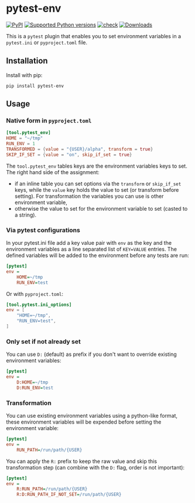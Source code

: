 # pytest-env

[![PyPI](https://img.shields.io/pypi/v/pytest-env?style=flat-square)](https://pypi.org/project/pytest-env/)
[![Supported Python
versions](https://img.shields.io/pypi/pyversions/pytest-env.svg)](https://pypi.org/project/pytest-env/)
[![check](https://github.com/pytest-dev/pytest-env/actions/workflows/check.yaml/badge.svg)](https://github.com/pytest-dev/pytest-env/actions/workflows/check.yaml)
[![Downloads](https://static.pepy.tech/badge/pytest-env/month)](https://pepy.tech/project/pytest-env)

This is a `pytest` plugin that enables you to set environment variables in a `pytest.ini` or `pyproject.toml` file.

## Installation

Install with pip:

```shell
pip install pytest-env
```

## Usage

### Native form in `pyproject.toml`

```toml
[tool.pytest_env]
HOME = "~/tmp"
RUN_ENV = 1
TRANSFORMED = {value = "{USER}/alpha", transform = true}
SKIP_IF_SET = {value = "on", skip_if_set = true}
```

The `tool.pytest_env` tables keys are the environment variables keys to set. The right hand side of the assignment:

- if an inline table you can set options via the `transform` or `skip_if_set` keys, while the `value` key holds the
  value to set (or transform before setting). For transformation the variables you can use is other environment
  variable,
- otherwise the value to set for the environment variable to set (casted to a string).

### Via pytest configurations

In your pytest.ini file add a key value pair with `env` as the key and the environment variables as a line separated
list of `KEY=VALUE` entries. The defined variables will be added to the environment before any tests are run:

```ini
[pytest]
env =
    HOME=~/tmp
    RUN_ENV=test
```

Or with `pyproject.toml`:

```toml
[tool.pytest.ini_options]
env = [
    "HOME=~/tmp",
    "RUN_ENV=test",
]
```

### Only set if not already set

You can use `D:` (default) as prefix if you don't want to override existing environment variables:

```ini
[pytest]
env =
    D:HOME=~/tmp
    D:RUN_ENV=test
```

### Transformation

You can use existing environment variables using a python-like format, these environment variables will be expended
before setting the environment variable:

```ini
[pytest]
env =
    RUN_PATH=/run/path/{USER}
```

You can apply the `R:` prefix to keep the raw value and skip this transformation step (can combine with the `D:` flag,
order is not important):

```ini
[pytest]
env =
    R:RUN_PATH=/run/path/{USER}
    R:D:RUN_PATH_IF_NOT_SET=/run/path/{USER}
```
